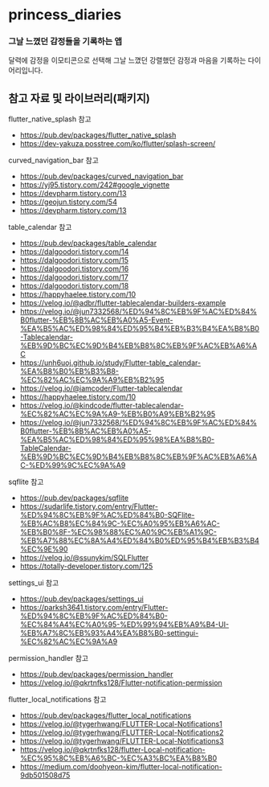 # princess_diaries

### 그날 느꼈던 감정들을 기록하는 앱
달력에 감정을 이모티콘으로 선택해 그날 느꼈던 강렬했던 감정과 마음을 기록하는 다이어리입니다.

## 참고 자료 및 라이브러리(패키지)

flutter_native_splash 참고
- https://pub.dev/packages/flutter_native_splash
- https://dev-yakuza.posstree.com/ko/flutter/splash-screen/

curved_navigation_bar 참고
- https://pub.dev/packages/curved_navigation_bar
- https://yj95.tistory.com/242#google_vignette
- https://devpharm.tistory.com/13
- https://geojun.tistory.com/54
- https://devpharm.tistory.com/13

table_calendar 참고
- https://pub.dev/packages/table_calendar
- https://dalgoodori.tistory.com/14
- https://dalgoodori.tistory.com/15
- https://dalgoodori.tistory.com/16
- https://dalgoodori.tistory.com/17
- https://dalgoodori.tistory.com/18
- https://happyhaelee.tistory.com/10
- https://velog.io/@adbr/flutter-tablecalendar-builders-example
- https://velog.io/@jun7332568/%ED%94%8C%EB%9F%AC%ED%84%B0flutter-%EB%8B%AC%EB%A0%A5-Event-%EA%B5%AC%ED%98%84%ED%95%B4%EB%B3%B4%EA%B8%B0-Tablecalendar-%EB%9D%BC%EC%9D%B4%EB%B8%8C%EB%9F%AC%EB%A6%AC
- https://unh6uoj.github.io/study/Flutter-table_calendar-%EA%B8%B0%EB%B3%B8-%EC%82%AC%EC%9A%A9%EB%B2%95
- https://velog.io/@iamcoder/Flutter-tablecalendar
- https://happyhaelee.tistory.com/10
- https://velog.io/@kindcode/flutter-tablecalendar-%EC%82%AC%EC%9A%A9-%EB%B0%A9%EB%B2%95
- https://velog.io/@jun7332568/%ED%94%8C%EB%9F%AC%ED%84%B0flutter-%EB%8B%AC%EB%A0%A5-%EA%B5%AC%ED%98%84%ED%95%98%EA%B8%B0-TableCalendar-%EB%9D%BC%EC%9D%B4%EB%B8%8C%EB%9F%AC%EB%A6%AC-%ED%99%9C%EC%9A%A9

sqflite 참고
- https://pub.dev/packages/sqflite
- https://sudarlife.tistory.com/entry/Flutter-%ED%94%8C%EB%9F%AC%ED%84%B0-SQFlite-%EB%AC%B8%EC%84%9C-%EC%A0%95%EB%A6%AC-%EB%B0%8F-%EC%98%88%EC%A0%9C%EB%A1%9C-%EB%A7%88%EC%8A%A4%ED%84%B0%ED%95%B4%EB%B3%B4%EC%9E%90
- https://velog.io/@ssunykim/SQLFlutter
- https://totally-developer.tistory.com/125

settings_ui 참고
- https://pub.dev/packages/settings_ui
- https://parksh3641.tistory.com/entry/Flutter-%ED%94%8C%EB%9F%AC%ED%84%B0-%EC%84%A4%EC%A0%95-%ED%99%94%EB%A9%B4-UI-%EB%A7%8C%EB%93%A4%EA%B8%B0-settingui-%EC%82%AC%EC%9A%A9

permission_handler 참고
- https://pub.dev/packages/permission_handler
- https://velog.io/@qkrtnfks128/Flutter-notification-permission

flutter_local_notifications 참고
- https://pub.dev/packages/flutter_local_notifications
- https://velog.io/@tygerhwang/FLUTTER-Local-Notifications1
- https://velog.io/@tygerhwang/FLUTTER-Local-Notifications2
- https://velog.io/@tygerhwang/FLUTTER-Local-Notifications3
- https://velog.io/@qkrtnfks128/flutter-Local-notification-%EC%95%8C%EB%A6%BC-%EC%A3%BC%EA%B8%B0
- https://medium.com/doohyeon-kim/flutter-local-notification-9db501508d75